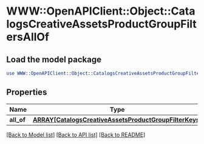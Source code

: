 # WWW::OpenAPIClient::Object::CatalogsCreativeAssetsProductGroupFiltersAllOf

## Load the model package
```perl
use WWW::OpenAPIClient::Object::CatalogsCreativeAssetsProductGroupFiltersAllOf;
```

## Properties
Name | Type | Description | Notes
------------ | ------------- | ------------- | -------------
**all_of** | [**ARRAY[CatalogsCreativeAssetsProductGroupFilterKeys]**](CatalogsCreativeAssetsProductGroupFilterKeys.md) |  | 

[[Back to Model list]](../README.md#documentation-for-models) [[Back to API list]](../README.md#documentation-for-api-endpoints) [[Back to README]](../README.md)


